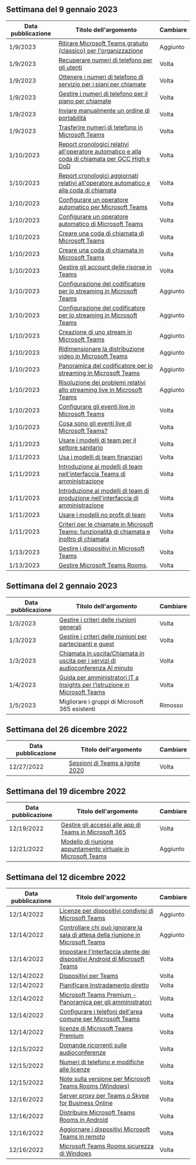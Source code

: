 <!-- This file is generated automatically each week. Changes made to this file will be overwritten.-->




## <a name="week-of-january-09-2023"></a>Settimana del 9 gennaio 2023


| Data pubblicazione |Titolo dell'argomento | Cambiare |
|------|------------|--------|
| 1/9/2023 | [Ritirare Microsoft Teams gratuito (classico) per l'organizzazione](/MicrosoftTeams/teams-add-on-licensing/remove-assign-free-licenses) | Aggiunto |
| 1/9/2023 | [Recuperare numeri di telefono per gli utenti](/MicrosoftTeams/getting-phone-numbers-for-your-users) | Volta |
| 1/9/2023 | [Ottenere i numeri di telefono di servizio per i piani per chiamate](/MicrosoftTeams/getting-service-phone-numbers) | Volta |
| 1/9/2023 | [Gestire i numeri di telefono per il piano per chiamate](/MicrosoftTeams/manage-phone-numbers-for-your-organization/manage-phone-numbers-for-your-organization) | Volta |
| 1/9/2023 | [Inviare manualmente un ordine di portabilità](/MicrosoftTeams/phone-number-calling-plans/manually-submit-port-order) | Volta |
| 1/9/2023 | [Trasferire numeri di telefono in Microsoft Teams](/MicrosoftTeams/phone-number-calling-plans/transfer-phone-numbers-to-teams) | Volta |
| 1/10/2023 | [Report cronologici relativi all'operatore automatico e alla coda di chiamata per GCC High e DoD](/MicrosoftTeams/aa-cq-cqd-historical-reports-v163) | Volta |
| 1/10/2023 | [Report cronologici aggiornati relativi all'operatore automatico e alla coda di chiamata](/MicrosoftTeams/aa-cq-cqd-historical-reports) | Volta |
| 1/10/2023 | [Configurare un operatore automatico per Microsoft Teams](/MicrosoftTeams/create-a-phone-system-auto-attendant-smb) | Volta |
| 1/10/2023 | [Configurare un operatore automatico di Microsoft Teams](/MicrosoftTeams/create-a-phone-system-auto-attendant) | Volta |
| 1/10/2023 | [Creare una coda di chiamata di Microsoft Teams](/MicrosoftTeams/create-a-phone-system-call-queue-smb) | Volta |
| 1/10/2023 | [Creare una coda di chiamata in Microsoft Teams](/MicrosoftTeams/create-a-phone-system-call-queue) | Volta |
| 1/10/2023 | [Gestire gli account delle risorse in Teams](/MicrosoftTeams/manage-resource-accounts) | Volta |
| 1/10/2023 | [Configurazione del codificatore per lo streaming in Microsoft Teams](/MicrosoftTeams/teams-encoder-configuration) | Aggiunto |
| 1/10/2023 | [Configurazione del codificatore per lo streaming in Microsoft Teams](/MicrosoftTeams/teams-encoder-setup) | Aggiunto |
| 1/10/2023 | [Creazione di uno stream in Microsoft Teams](/MicrosoftTeams/teams-stream-create-event) | Aggiunto |
| 1/10/2023 | [Ridimensionare la distribuzione video in Microsoft Teams](/MicrosoftTeams/teams-stream-ecdn) | Aggiunto |
| 1/10/2023 | [Panoramica del codificatore per lo streaming in Microsoft Teams](/MicrosoftTeams/teams-stream-overview) | Aggiunto |
| 1/10/2023 | [Risoluzione dei problemi relativi allo streaming live in Microsoft Teams](/MicrosoftTeams/teams-stream-troubleshooting) | Aggiunto |
| 1/10/2023 | [Configurare gli eventi live in Microsoft Teams](/MicrosoftTeams/teams-live-events/set-up-for-teams-live-events) | Volta |
| 1/10/2023 | [Cosa sono gli eventi live di Microsoft Teams?](/MicrosoftTeams/teams-live-events/what-are-teams-live-events) | Volta |
| 1/11/2023 | [Usare i modelli di team per il settore sanitario](/MicrosoftTeams/expand-teams-across-your-org/healthcare/healthcare-templates-admin-console) | Volta |
| 1/11/2023 | [Usa i modelli di team finanziari](/MicrosoftTeams/financial-teams-templates-in-the-admin-console) | Volta |
| 1/11/2023 | [Introduzione ai modelli di team nell'interfaccia Teams di amministrazione](/MicrosoftTeams/get-started-with-teams-templates-in-the-admin-console) | Volta |
| 1/11/2023 | [Introduzione ai modelli di team di produzione nell'interfaccia di amministrazione](/MicrosoftTeams/manufacturing-teams-templates-in-the-admin-console) | Volta |
| 1/11/2023 | [Usare i modelli no profit di team](/MicrosoftTeams/team-templates-nonprofit) | Volta |
| 1/11/2023 | [Criteri per le chiamate in Microsoft Teams: funzionalità di chiamata e inoltro di chiamata](/MicrosoftTeams/teams-calling-policy) | Volta |
| 1/13/2023 | [Gestire i dispositivi in Microsoft Teams](/MicrosoftTeams/devices/device-management) | Volta |
| 1/13/2023 | [Gestire Microsoft Teams Rooms](/MicrosoftTeams/rooms/rooms-manage). | Volta |


## <a name="week-of-january-02-2023"></a>Settimana del 2 gennaio 2023


| Data pubblicazione |Titolo dell'argomento | Cambiare |
|------|------------|--------|
| 1/3/2023 | [Gestire i criteri delle riunioni generali](/MicrosoftTeams/meeting-policies-in-teams-general) | Volta |
| 1/3/2023 | [Gestire i criteri delle riunioni per partecipanti e guest](/MicrosoftTeams/meeting-policies-participants-and-guests) | Volta |
| 1/3/2023 | [Chiamata in uscita/Chiamata in uscita per i servizi di audioconferenza Al minuto](/MicrosoftTeams/audio-conferencing-subscription-dial-out) | Volta |
| 1/4/2023 | [Guida per amministratori IT a Insights per l’istruzione in Microsoft Teams](/MicrosoftTeams/class-insights) | Volta |
| 1/5/2023 | Migliorare i gruppi di Microsoft 365 esistenti | Rimosso |


## <a name="week-of-december-26-2022"></a>Settimana del 26 dicembre 2022


| Data pubblicazione |Titolo dell'argomento | Cambiare |
|------|------------|--------|
| 12/27/2022 | [Sessioni di Teams a Ignite 2020](/MicrosoftTeams/ignite-2020-landing-page) | Volta |


## <a name="week-of-december-19-2022"></a>Settimana del 19 dicembre 2022


| Data pubblicazione |Titolo dell'argomento | Cambiare |
|------|------------|--------|
| 12/19/2022 | [Gestire gli accessi alle app di Teams in Microsoft 365](/MicrosoftTeams/manage-third-party-teams-apps) | Volta |
| 12/21/2022 | [Modello di riunione appuntamento virtuale in Microsoft Teams](/MicrosoftTeams/virtual-appointment-meeting-template) | Aggiunto |


## <a name="week-of-december-12-2022"></a>Settimana del 12 dicembre 2022


| Data pubblicazione |Titolo dell'argomento | Cambiare |
|------|------------|--------|
| 12/14/2022 | [Licenze per dispositivi condivisi di Microsoft Teams](/MicrosoftTeams/teams-add-on-licensing/teams-shared-device-license) | Aggiunto |
| 12/14/2022 | [Controllare chi può ignorare la sala di attesa della riunione in Microsoft Teams](/MicrosoftTeams/who-can-bypass-meeting-lobby) | Aggiunto |
| 12/14/2022 | [Impostare l'interfaccia utente dei dispositivi Android di Microsoft Teams](/MicrosoftTeams/devices/teams-android-devices-user-interface) | Volta |
| 12/14/2022 | [Dispositivi per Teams](/MicrosoftTeams/devices/teams-ip-phones) | Volta |
| 12/14/2022 | [Pianificare Instradamento diretto](/MicrosoftTeams/direct-routing-plan) | Volta |
| 12/14/2022 | [Microsoft Teams Premium - Panoramica per gli amministratori](/MicrosoftTeams/enhanced-teams-experience) | Volta |
| 12/14/2022 | [Configurare i telefoni dell'area comune per Microsoft Teams](/MicrosoftTeams/set-up-common-area-phones) | Volta |
| 12/14/2022 | [licenze di Microsoft Teams Premium](/MicrosoftTeams/teams-add-on-licensing/licensing-enhance-teams) | Volta |
| 12/15/2022 | [Domande ricorrenti sulle audioconferenze](/MicrosoftTeams/audio-conferencing-common-questions) | Volta |
| 12/15/2022 | [Numeri di telefono e modifiche alle licenze](/MicrosoftTeams/phone-numbers-licensing-changes) | Volta |
| 12/15/2022 | [Note sulla versione per Microsoft Teams Rooms (Windows)](/MicrosoftTeams/rooms/rooms-release-note) | Volta |
| 12/16/2022 | [Server proxy per Teams o Skype for Business Online](/MicrosoftTeams/proxy-servers-for-skype-for-business-online) | Volta |
| 12/16/2022 | [Distribuire Microsoft Teams Rooms in Android](/MicrosoftTeams/devices/collab-bar-deploy) | Volta |
| 12/16/2022 | [Aggiornare i dispositivi Microsoft Teams in remoto](/MicrosoftTeams/devices/remote-update) | Volta |
| 12/16/2022 | [Microsoft Teams Rooms sicurezza di Windows](/MicrosoftTeams/rooms/security-windows) | Volta |
